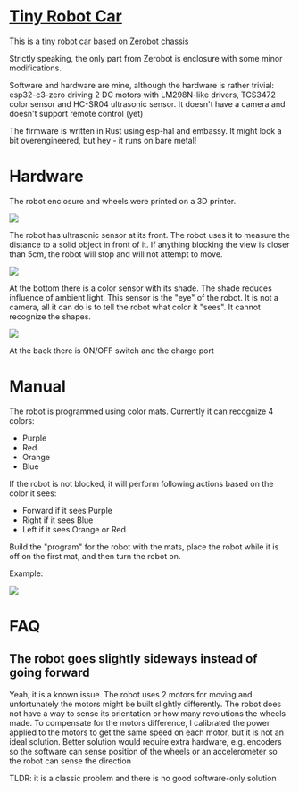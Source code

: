 # [Tiny Robot Car](https://anarsoul.github.io/esp-zerobot-nostd)

This is a tiny robot car based on [Zerobot chassis](https://hackaday.io/project/25092-zerobot-raspberry-pi-zero-fpv-robot/log/97988-the-new-zerobot-pro)

Strictly speaking, the only part from Zerobot is enclosure with some minor modifications.

Software and hardware are mine, although the hardware is rather trivial: esp32-c3-zero driving 2 DC motors with LM298N-like drivers,
TCS3472 color sensor and HC-SR04 ultrasonic sensor. It doesn't have a camera and doesn't support remote control (yet)

The firmware is written in Rust using esp-hal and embassy. It might look a bit overengineered, but hey - it runs on bare metal!

# Hardware

The robot enclosure and wheels were printed on a 3D printer.

![](img/front.jpg)

The robot has ultrasonic sensor at its front. The robot uses it to measure the distance to a solid object in front of it. If anything blocking the view is closer than 5cm, the robot will stop and will not attempt to move.

![](img/bottom.jpg)

At the bottom there is a color sensor with its shade. The shade reduces influence of ambient light. This sensor is the "eye" of the robot.
It is not a camera, all it can do is to tell the robot what color it "sees". It cannot recognize the shapes.

![](img/back.jpg)

At the back there is ON/OFF switch and the charge port

# Manual

The robot is programmed using color mats. Currently it can recognize 4 colors:

- Purple
- Red
- Orange
- Blue

If the robot is not blocked, it will perform following actions based on the color it sees:

- Forward if it sees Purple
- Right if it sees Blue
- Left if it sees Orange or Red

Build the "program" for the robot with the mats, place the robot while it is off on the first mat, and then turn the robot on.

Example:

![](img/mats.jpg)

# FAQ

## The robot goes slightly sideways instead of going forward

Yeah, it is a known issue. The robot uses 2 motors for moving and unfortunately the motors might be built slightly differently. The robot does not have a way to sense its orientation or how many revolutions the wheels made. To compensate for the motors difference, I calibrated the power applied to the motors to get the same speed on each motor, but it is not an ideal solution. Better solution would require extra hardware, e.g. encoders so the software can sense position of the wheels or an accelerometer so the robot can sense the direction

TLDR: it is a classic problem and there is no good software-only solution
